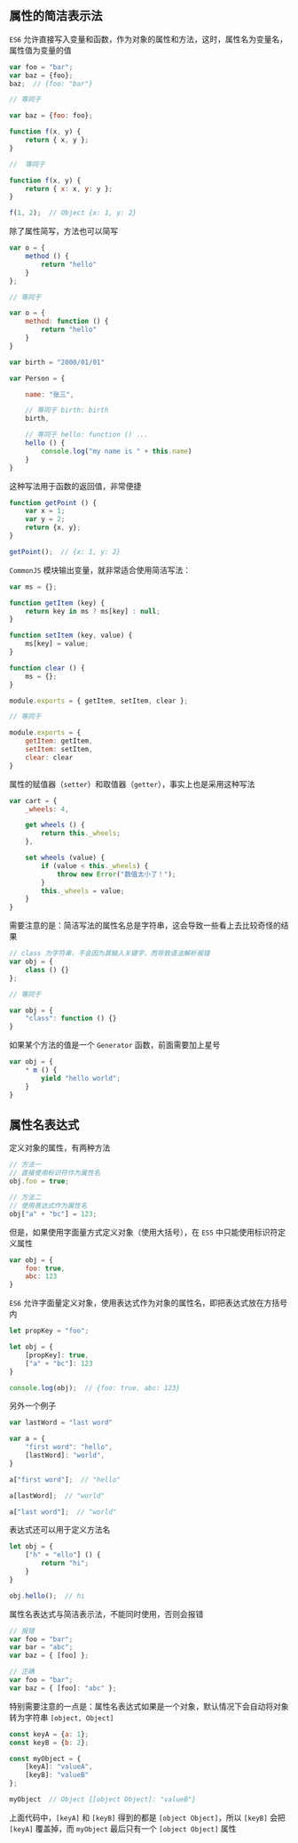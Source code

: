 ## 属性的简洁表示法

`ES6` 允许直接写入变量和函数，作为对象的属性和方法，这时，属性名为变量名，属性值为变量的值

```js
var foo = "bar";
var baz = {foo};
baz;  // {foo: "bar"}

// 等同于

var baz = {foo: foo};
```

```js
function f(x, y) {
    return { x, y };
}

//  等同于

function f(x, y) {
    return { x: x, y: y };
}

f(1, 2);  // Object {x: 1, y: 2}
```

除了属性简写，方法也可以简写

```js
var o = {
    method () {
        return "hello"
    }
};

// 等同于

var o = {
    method: function () {
        return "hello"
    }
}
```

```js
var birth = "2000/01/01"

var Person = {

    name: "张三",

    // 等同于 birth: birth
    birth,

    // 等同于 hello: function () ...
    hello () {
        console.log("my name is " + this.name)
    }
}
```

这种写法用于函数的返回值，非常便捷

```js
function getPoint () {
    var x = 1;
    var y = 2;
    return {x, y};
}

getPoint();  // {x: 1, y: 2}
```

`CommonJS` 模块输出变量，就非常适合使用简洁写法：

```js
var ms = {};

function getItem (key) {
    return key in ms ? ms[key] : null;
}

function setItem (key, value) {
    ms[key] = value;
}

function clear () {
    ms = {};
}

module.exports = { getItem, setItem, clear };

// 等同于

module.exports = {
    getItem: getItem,
    setItem: setItem,
    clear: clear
}
```

属性的赋值器（`setter`）和取值器（`getter`），事实上也是采用这种写法

```js
var cart = {
    _wheels: 4,

    get wheels () {
        return this._wheels;
    },

    set wheels (value) {
        if (value < this._wheels) {
            throw new Error("数值太小了！");
        }
        this._wheels = value;
    }
}
```

需要注意的是：简洁写法的属性名总是字符串，这会导致一些看上去比较奇怪的结果

```js
// class 为字符串，不会因为其输入关键字，而导致语法解析报错
var obj = {
    class () {}
};

// 等同于

var obj = {
    "class": function () {}
}
```

如果某个方法的值是一个 `Generator` 函数，前面需要加上星号

```js
var obj = {
    * m () {
        yield "hello world";
    }
}
```



## 属性名表达式

定义对象的属性，有两种方法

```js
// 方法一
// 直接使用标识符作为属性名
obj.foo = true;

// 方法二
// 使用表达式作为属性名
obj["a" + "bc"] = 123;
```

但是，如果使用字面量方式定义对象（使用大括号），在 `ES5` 中只能使用标识符定义属性

```js
var obj = {
    foo: true,
    abc: 123
}
```

`ES6` 允许字面量定义对象，使用表达式作为对象的属性名，即把表达式放在方括号内

```js
let propKey = "foo";

let obj = {
    [propKey]: true,
    ["a" + "bc"]: 123
}

console.log(obj);  // {foo: true, abc: 123}
```

另外一个例子

```js
var lastWord = "last word"

var a = {
    "first word": "hello",
    [lastWord]: "world",
}

a["first word"];  // "hello"

a[lastWord];  // "world"

a["last word"];  // "world"
```

表达式还可以用于定义方法名

```js
let obj = {
    ["h" + "ello"] () {
        return "hi";
    }
}

obj.hello();  // hi
```

属性名表达式与简洁表示法，不能同时使用，否则会报错

```js
// 报错
var foo = "bar";
var bar = "abc";
var baz = { [foo] };

// 正确
var foo = "bar";
var baz = { [foo]: "abc" };
```

特别需要注意的一点是：属性名表达式如果是一个对象，默认情况下会自动将对象转为字符串 `[object, Object]`

```js
const keyA = {a: 1};
const keyB = {b: 2};

const myObject = {
    [keyA]: "valueA",
    [keyB]: "valueB"
};

myObject  // Object {[object Object]: "valueB"}
```

上面代码中，`[keyA]` 和 `[keyB]` 得到的都是 `[object Object]`，所以 `[keyB]` 会把 `[keyA]` 覆盖掉，而 `myObject` 最后只有一个 `[object Object]` 属性